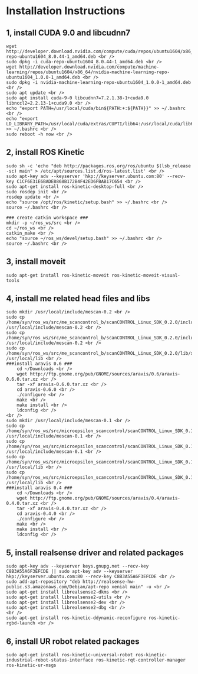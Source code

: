 Installation Instructions
==========================

1, install CUDA 9.0 and libcudnn7
---------------------------------
    wget http://developer.download.nvidia.com/compute/cuda/repos/ubuntu1604/x86_64/cuda-repo-ubuntu1604_8.0.44-1_amd64.deb <br />
    sudo dpkg -i cuda-repo-ubuntu1604_8.0.44-1_amd64.deb <br />
    wget http://developer.download.nvidia.com/compute/machine-learning/repos/ubuntu1604/x86_64/nvidia-machine-learning-repo-ubuntu1604_1.0.0-1_amd64.deb <br />
    sudo dpkg -i nvidia-machine-learning-repo-ubuntu1604_1.0.0-1_amd64.deb <br />
    sudo apt update <br />
    sudo apt install cuda-9-0 libcudnn7=7.2.1.38-1+cuda9.0 libnccl2=2.2.13-1+cuda9.0 <br />
    echo "export PATH=/usr/local/cuda/bin${PATH:+:${PATH}}" >> ~/.bashrc <br />
    echo "export LD_LIBRARY_PATH=/usr/local/cuda/extras/CUPTI/lib64:/usr/local/cuda/lib64${LD_LIBRARY_PATH:+:${LD_LIBRARY_PATH}}" >> ~/.bashrc <br />
    sudo reboot -h now <br />

2, install ROS Kinetic
----------------------
    sudo sh -c 'echo "deb http://packages.ros.org/ros/ubuntu $(lsb_release -sc) main" > /etc/apt/sources.list.d/ros-latest.list' <br />
    sudo apt-key adv --keyserver 'hkp://keyserver.ubuntu.com:80' --recv-key C1CF6E31E6BADE8868B172B4F42ED6FBAB17C654 <br />
    sudo apt-get install ros-kinetic-desktop-full <br />
    sudo rosdep init <br />
    rosdep update <br />
    echo "source /opt/ros/kinetic/setup.bash" >> ~/.bashrc <br />
    source ~/.bashrc <br />
    
    ### create catkin workspace ###
    mkdir -p ~/ros_ws/src <br />
    cd ~/ros_ws <br />
    catkin_make <br />
    echo "source ~/ros_ws/devel/setup.bash" >> ~/.bashrc <br />
    source ~/.bashrc <br />

3, install moveit
-----------------
    sudo apt-get install ros-kinetic-moveit ros-kinetic-moveit-visual-tools

4, install me related head files and libs
-----------------------------------------
    sudo mkdir /usr/local/include/mescan-0.2 <br />
    sudo cp /home/syn/ros_ws/src/me_scancontrol_b/scanCONTROL_Linux_SDK_0.2.0/include/libllt/* /usr/local/include/mescan-0.2 <br />
    sudo cp /home/syn/ros_ws/src/me_scancontrol_b/scanCONTROL_Linux_SDK_0.2.0/include/libmescan/* /usr/local/include/mescan-0.2 <br />
    sudo cp /home/syn/ros_ws/src/me_scancontrol_b/scanCONTROL_Linux_SDK_0.2.0/lib/x86_64/* /usr/local/lib <br />
    ###install aravis 0.6 ###
        cd ~/Downloads <br />
        wget http://ftp.gnome.org/pub/GNOME/sources/aravis/0.6/aravis-0.6.0.tar.xz <br />
        tar -xf aravis-0.6.0.tar.xz <br />
        cd aravis-0.6.0 <br />
        ./configure <br />
        make <br />
        make install <br />
        ldconfig <br />
    <br />
    sudo mkdir /usr/local/include/mescan-0.1 <br />
    sudo cp /home/syn/ros_ws/src/microepsilon_scancontrol/scanCONTROL_Linux_SDK_0.1.0/libllt/*.h /usr/local/include/mescan-0.1 <br />
    sudo cp /home/syn/ros_ws/src/microepsilon_scancontrol/scanCONTROL_Linux_SDK_0.1.0/libmescan/*.h /usr/local/include/mescan-0.1 <br />
    sudo cp /home/syn/ros_ws/src/microepsilon_scancontrol/scanCONTROL_Linux_SDK_0.1.0/libllt/*.so.1.0 /usr/local/lib <br />
    sudo cp /home/syn/ros_ws/src/microepsilon_scancontrol/scanCONTROL_Linux_SDK_0.1.0/libmescan/*.so.1.0 /usr/local/lib <br />
    ###install aravis 0.4 ###
        cd ~/Downloads <br />
        wget http://ftp.gnome.org/pub/GNOME/sources/aravis/0.4/aravis-0.4.0.tar.xz <br />
        tar -xf aravis-0.4.0.tar.xz <br />
        cd aravis-0.4.0 <br />
        ./configure <br />
        make <br />
        make install <br />
        ldconfig <br />

5, install realsense driver and related packages
------------------------------------------------
    sudo apt-key adv --keyserver keys.gnupg.net --recv-key C8B3A55A6F3EFCDE || sudo apt-key adv --keyserver hkp://keyserver.ubuntu.com:80 --recv-key C8B3A55A6F3EFCDE <br />
    sudo add-apt-repository "deb http://realsense-hw-public.s3.amazonaws.com/Debian/apt-repo xenial main" -u <br />
    sudo apt-get install librealsense2-dkms <br />
    sudo apt-get install librealsense2-utils <br />
    sudo apt-get install librealsense2-dev <br />
    sudo apt-get install librealsense2-dbg <br />
    <br />
    sudo apt-get install ros-kinetic-ddynamic-reconfigure ros-kinetic-rgbd-launch <br />

6, install UR robot related packages
------------------------------------
    sudo apt-get install ros-kinetic-universal-robot ros-kinetic-industrial-robot-status-interface ros-kinetic-rqt-controller-manager ros-kinetic-ur-msgs
